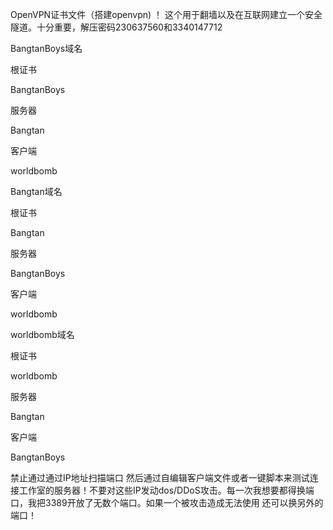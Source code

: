 OpenVPN证书文件（搭建openvpn) ！ 这个用于翻墙以及在互联网建立一个安全隧道。十分重要，解压密码230637560和3340147712 

BangtanBoys域名

根证书

BangtanBoys

服务器

Bangtan

客户端

worldbomb









Bangtan域名



根证书

Bangtan

服务器

BangtanBoys

客户端

worldbomb










worldbomb域名

根证书

worldbomb

服务器

Bangtan

客户端

BangtanBoys




禁止通过通过IP地址扫描端口 然后通过自编辑客户端文件或者一键脚本来测试连接工作室的服务器！不要对这些IP发动dos/DDoS攻击。每一次我想要都得换端口，我把3389开放了无数个端口。如果一个被攻击造成无法使用 还可以换另外的端口！
